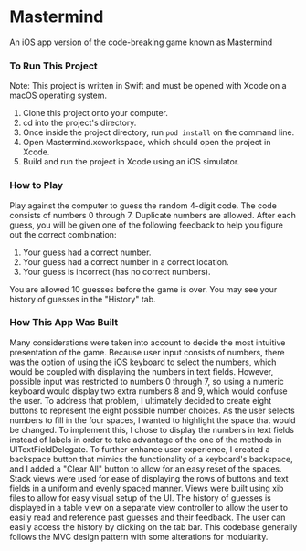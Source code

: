 # Mastermind
An iOS app version of the code-breaking game known as Mastermind

### To Run This Project
Note: This project is written in Swift and must be opened with Xcode on a macOS operating system.
1) Clone this project onto your computer.
2) cd into the project's directory.
3) Once inside the project directory, run `pod install` on the command line.
4) Open Mastermind.xcworkspace, which should open the project in Xcode.
5) Build and run the project in Xcode using an iOS simulator.

### How to Play
Play against the computer to guess the random 4-digit code. The code consists of numbers 0 through 7. Duplicate numbers are allowed. After each guess, you will be given one of the following feedback to help you figure out the correct combination:
1) Your guess had a correct number.
2) Your guess had a correct number in a correct location.
3) Your guess is incorrect (has no correct numbers).

You are allowed 10 guesses before the game is over. You may see your history of guesses in the "History" tab.

### How This App Was Built
Many considerations were taken into account to decide the most intuitive presentation of the game. Because user input consists of numbers, there was the option of using the iOS keyboard to select the numbers, which would be coupled with displaying the numbers in text fields. However, possible input was restricted to numbers 0 through 7, so using a numeric keyboard would display two extra numbers 8 and 9, which would confuse the user. To address that problem, I ultimately decided to create eight buttons to represent the eight possible number choices. As the user selects numbers to fill in the four spaces, I wanted to highlight the space that would be changed. To implement this, I chose to display the numbers in text fields instead of labels in order to take advantage of the one of the methods in UITextFieldDelegate. To further enhance user experience, I created a backspace button that mimics the functionality of a keyboard's backspace, and I added a "Clear All" button to allow for an easy reset of the spaces. Stack views were used for ease of displaying the rows of buttons and text fields in a uniform and evenly spaced manner. Views were built using xib files to allow for easy visual setup of the UI. The history of guesses is displayed in a table view on a separate view controller to allow the user to easily read and reference past guesses and their feedback. The user can easily access the history by clicking on the tab bar. This codebase generally follows the MVC design pattern with some alterations for modularity.

